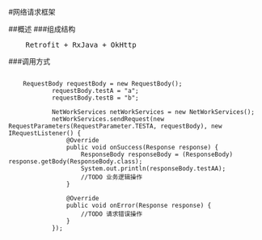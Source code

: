 #网络请求框架

##概述
###组成结构
<pre>
    Retrofit + RxJava + OkHttp
</pre>
###调用方式
<pre><code>
    RequestBody requestBody = new RequestBody();
            requestBody.testA = "a";
            requestBody.testB = "b";
            
            NetWorkServices netWorkServices = new NetWorkServices();
            netWorkServices.sendRequest(new RequestParameters(RequestParameter.TESTA, requestBody), new IRequestListener() {
                @Override
                public void onSuccess(Response response) {
                    ResponseBody responseBody = (ResponseBody) response.getBody(ResponseBody.class);
                    System.out.println(responseBody.testAA);
                    //TODO 业务逻辑操作
                }
    
                @Override
                public void onError(Response response) {
                    //TODO 请求错误操作
                }
            });
</code></pre>